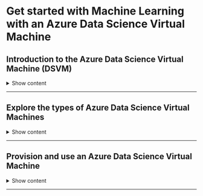 # Get started with Machine Learning with an Azure Data Science Virtual Machine

## Introduction to the Azure Data Science Virtual Machine (DSVM)

<details>
<summary> 
Show content
</summary>
<p>

### Learning objectives

* Learn about the types of Data Science Virtual Machines
* Learn what type of DSVM to use for each type of use case

### When to use an Azure DSVM?

Azure DSVM makes it easy to maintain consistency in the evolving Data Science environments.

It also provides samples in Jupyter Notebooks and scripts for Python and R to learn about Microsoft and Azure ML services:
* How to connect to cloud Datastores with Azure ML and how to build models.
* Deep Learning samples using Microsoft Cognitive Services.
* How to compare Microsoft R and open source R and how to operationalize models with ML Services in SQL Server.

### Types of Azure DSVM

* **Windows vs. Linux**: Windows Server 2012 and 2016 vs. Ubuntu 16.04 LTS and CentOS 7.4
* **Deep Learning**: The Deep Learning DSVM comes preconfigured and preinstalled with many tools and you can select high-speed GPU based machines.
* **Geo AI DSVM**: VM optimized for geospatial and location data. It has ArcGIS Pro system integrated. 

### Use cases for a DSVM

* **Collaborate as a team using DSVMs**: Working with cloud-based resources that can share the same configuration helps to ensure that all team members have a consistent development environment.
* **Address issues with DSVMs**: As issues related to environment mismatches are reduced. Giving DSVMs to students in a class.
* **Use on-demand elastic capacity for large-scale projects**: As it helps to replicate data science environments on demand to allow high-powered computing resources to be run.
* **Experiment and evaluate on a DSVM**: As they are easy to create, they can be used for demos and short experiments.
* **Learn about DSVMs and deep learning**: The flexibility of the underlying compute power (scaling or switching to GPU) makes it easy to train all kind of models.

### Knowledge Check

1. Which of the following is a reason to use an Azure Data Science Virtual Machine?

    * You want to create an Azure Databricks workspace.
    * You want to get a jump-start on data science work.
    * You want to deploy a web application to it.

    <details>
    <summary> 
    Answer
    </summary>
    <p>
    The purpose of Data Science Virtual Machines is to give a data scientist the tools they need, pre-installed, and ready to go.
    </p>
    </details>

1. Which of the following is installed on a Data Science Virtual Machine?

    * Azure Data Warehouse
    * Jupyter Notebook
    * Azure Machine Learning Studio

    <details>
    <summary> 
    Answer
    </summary>
    <p>
     Jupyter Notebook is installed on Data Science Virtual Machines and provides a great data science development tool.
    </p>
    </details>

</p>
</details>

---

## Explore the types of Azure Data Science Virtual Machines

<details>
<summary> 
Show content
</summary>
<p>

### Learning objectives

* Learn how to create Windows-based and Linux-based DSVMs
* Explore the Deep Learning Data Science Virtual Machines
* Work with Geo AI Data Science Virtual Machines

### Windows-Based DSVMs

You can use the Windows-based DSVM to jump-start your data science projects. You don't pay for the DSVM image, just usage fees.

The image comes with a bunch of features:
* Tutorials
* Support for Office
* SQL Server integrated with ML Services
* Preinstalled languages: R, Python, SQL, C#
* Data Science tools such as Azure ML SDK for Python, Anaconda, Jupyter...
* ML tools as Azure Congitive Services support, H2O, Tensorflow, Weka...

### Deep Learning Virtual Machine

Deep Learning Virtual Machines (DLVMs) use GPU-based hardware that provide increased mathematical calculation speed for faster model training. The image can be either Windows or Ubuntu.

The DLVM simplifies the tool selection process by including preconfigured tools for different situations.

### Geo AI Data Science VM with ArcGIS

Both Python and R work with ArcGIS Pro, and are preconfigured on the Geo AI Data Science VM.

The image includes a large set of tools as DL frameworks, Keras, Caffe2 and Spark standalone.

> OBS: Tools need to be compatible with GPUs.

It also comes bundled with IDEs such as visual studio or PyCharm.

Examples of Geo AI include:

* Real-time results of traffic conditions
* Driver availability in Uber or Lyft at any time
* Deep learning for disaster response
* Urban growth prediction

### Knowledge Check

1. You want to learn about how to use Azure services related to machine learning with as little fuss as possible installing and configuring software and locating demonstration scripts. Which Data Science Virtual Machine type would best suit these needs?

    * Deep Learning DSVM
    * Windows 2016 DSVM
    * Geo AI Data Science VM with ArcGIS DSVM

    <details>
    <summary> 
    Answer
    </summary>
    <p>
    The Windows 2016 gives you the most popular data science tools installed and configured and includes many sample scripts for using Azure machine learning related services.
    </p>
    </details>

2. You need to train deep learning models to do image recognition using a lot of training data in the form of images. Which DSVM configuration would be best for the fastest model training?

    * Windows 2016 with standard CPUs.
    * Geo AI Data Science VM with ArcGIS DSVM
    * Deep Learning VM which is configured to use GPUs.

    <details>
    <summary> 
    Answer
    </summary>
    <p>
    The DSVM includes all the software needed for training deep learning models and use graphic processor units (GPUs) which perform calculations much faster than standard CPUs.
    </p>
    </details>

</p>
</details>

---

## Provision and use an Azure Data Science Virtual Machine

<details>
<summary> 
Show content
</summary>
<p>

This module is based on exercise, so it's best followed [here](https://docs.microsoft.com/en-us/learn/modules/provision-and-use-azure-dsvm/).

### Knowledge Check

1. What method did we use to log into a Windows-Based Data Science VM?

    * Remote Desktop Protocol (RDP)
    * HTTP
    * ODBC

    <details>
    <summary> 
    Answer
    </summary>
    <p>
    RDP: A step by step walk through explains all the steps to connect to a Windows-based DSVM.
    </p>
    </details>

1. What development environment has pre-loaded sample code available?

    * PyCharm
    * Zeppelin Notebook
    * Jupyter Notebook

    <details>
    <summary> 
    Answer
    </summary>
    <p>
    Jupyter: We showed that many sample notebooks are installed that demonstrate how to use Microsoft Machine Learning technologies.
    </p>
    </details>

1. What type of Jupyter Notebook cell is used to provide annotations?

    * Code cell
    * Markdown cell
    * Raw cell

    <details>
    <summary> 
    Answer
    </summary>
    <p>
    Markdown support rich formatting and is ideal for adding comments and annotations to your notebooks.
    </p>
    </details>

</p>
</details>

---